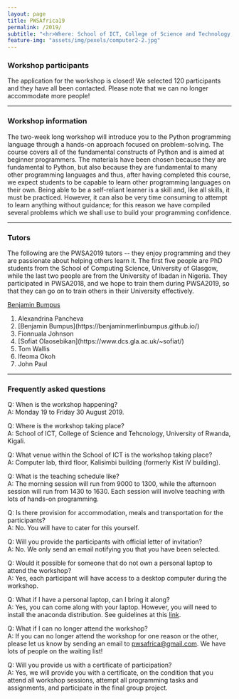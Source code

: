 ```yaml
---
layout: page
title: PWSAfrica19
permalink: /2019/
subtitle: "<hr>Where: School of ICT, College of Science and Technology, University of Rwanda.<br> <br> When: 19 - 30 August 2019."
feature-img: "assets/img/pexels/computer2-2.jpg"
---
```


### Workshop participants
The application for the workshop is closed! We selected 120 participants and they have all been contacted. Please note that we can no longer accommodate more people!

<hr>

### Workshop information
The two-week long workshop will introduce you to the Python programming language through a hands-on approach focused on problem-solving. The course covers all of the fundamental constructs of Python and is aimed at beginner programmers. The materials have been chosen because they are fundamental to Python, but also because they are fundamental to many other programming languages and thus, after having completed this course, we expect students to be capable to learn other programming languages on their own. Being able to be a self-reliant learner is a skill and, like all skills, it must be practiced. However, it can also be very time consuming to attempt to learn anything without guidance; for this reason we have compiled several problems which we shall use to build your programming confidence.

<hr>

### Tutors
The following are the PWSA2019 tutors -- they enjoy programming and they are passionate about helping others learn it. The first five people are PhD students from the School of Computing Science, University of Glasgow, while the last two people are from the University of Ibadan in Nigeria. They participated in PWSA2018, and we hope to train them during PWSA2019, so that they can go on to train others in their University effectively.

[Benjamin Bumpus](https://benjaminmerlinbumpus.github.io/)

<ol>
<li> Alexandrina Pancheva </li>
<li> [Benjamin Bumpus](https://benjaminmerlinbumpus.github.io/) </li>
<li> Fionnuala Johnson </li>
<li> [Sofiat Olaosebikan](https://www.dcs.gla.ac.uk/~sofiat/) </li>
<li> Tom Wallis </li>
<li> Ifeoma Okoh </li>
<li> John Paul </li>
</ol>

<hr>

### Frequently asked questions
Q: When is the workshop happening? <br>
A: Monday 19 to Friday 30 August 2019.

Q: Where is the workshop taking place? <br>
A: School of ICT, College of Science and Tehcnology, University of Rwanda, Kigali.

Q: What venue within the School of ICT is the workshop taking place? <br>
A: Computer lab, third floor, Kalisimbi building (formerly Kist IV building).

Q: What is the teaching schedule like? <br>
A: The morning session will run from 9000 to 1300, while the afternoon session will run from 1430 to 1630. Each session will involve teaching with lots of hands-on programming.

Q: Is there provision for accommodation, meals and transportation for the participants? <br>
A: No. You will have to cater for this yourself.

Q: Will you provide the participants with official letter of invitation? <br>
A: No. We only send an email notifying you that you have been selected.

Q: Would it possible for someone that do not own a personal laptop to attend the workshop? <br>
A: Yes, each participant will have access to a desktop computer during the workshop.

Q: What if I have a personal laptop, can I bring it along? <br>
A: Yes, you can come along with your laptop. However, you will need to install the anaconda distribution. See guidelines at this [link](https://pwsafrica.org/setup/).

Q: What if I can no longer attend the workshop? <br>
A: If you can no longer attend the workshop for one reason or the other, please let us know by sending an email to pwsafrica@gmail.com. We have lots of people on the waiting list!

Q: Will you provide us with a certificate of participation? <br>
A: Yes, we will provide you with a certificate, on the condition that you attend all workshop sessions, attempt all programming tasks and assignments, and participate in the final group project. 

